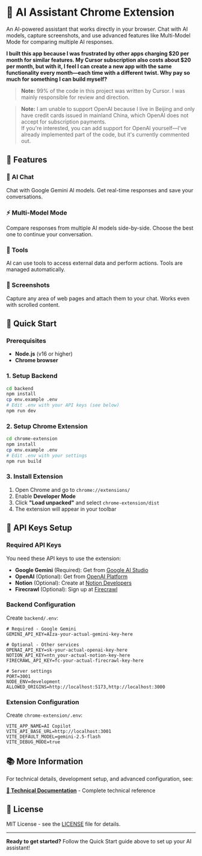 # 🚀 AI Assistant Chrome Extension

An AI-powered assistant that works directly in your browser. Chat with AI models, capture screenshots, and use advanced features like Multi-Model Mode for comparing multiple AI responses.

**I built this app because I was frustrated by other apps charging $20 per month for similar features. My Cursor subscription also costs about $20 per month, but with it, I feel I can create a new app with the same functionality every month—each time with a different twist. Why pay so much for something I can build myself?**

> **Note:** 99% of the code in this project was written by Cursor. I was mainly responsible for review and direction.


> **Note:** I am unable to support OpenAI because I live in Beijing and only have credit cards issued in mainland China, which OpenAI does not accept for subscription payments.  
> If you're interested, you can add support for OpenAI yourself—I've already implemented part of the code, but it's currently commented out.

## 🌟 Features

### 🤖 AI Chat
Chat with Google Gemini AI models. Get real-time responses and save your conversations.

### ⚡ Multi-Model Mode
Compare responses from multiple AI models side-by-side. Choose the best one to continue your conversation.

### 🔧 Tools
AI can use tools to access external data and perform actions. Tools are managed automatically.

### 📸 Screenshots
Capture any area of web pages and attach them to your chat. Works even with scrolled content.

## 🚀 Quick Start

### Prerequisites
- **Node.js** (v16 or higher)
- **Chrome browser**

### 1. Setup Backend

```bash
cd backend
npm install
cp env.example .env
# Edit .env with your API keys (see below)
npm run dev
```

### 2. Setup Chrome Extension

```bash
cd chrome-extension
npm install
cp env.example .env
# Edit .env with your settings
npm run build
```

### 3. Install Extension

1. Open Chrome and go to `chrome://extensions/`
2. Enable **Developer Mode**
3. Click **"Load unpacked"** and select `chrome-extension/dist`
4. The extension will appear in your toolbar

## 🔑 API Keys Setup

### Required API Keys

You need these API keys to use the extension:

- **Google Gemini** (Required): Get from [Google AI Studio](https://aistudio.google.com/app/apikey)
- **OpenAI** (Optional): Get from [OpenAI Platform](https://platform.openai.com/api-keys)
- **Notion** (Optional): Create at [Notion Developers](https://developers.notion.com/)
- **Firecrawl** (Optional): Sign up at [Firecrawl](https://firecrawl.dev/)

### Backend Configuration

Create `backend/.env`:

```env
# Required - Google Gemini
GEMINI_API_KEY=AIza-your-actual-gemini-key-here

# Optional - Other services
OPENAI_API_KEY=sk-your-actual-openai-key-here
NOTION_API_KEY=ntn_your-actual-notion-key-here
FIRECRAWL_API_KEY=fc-your-actual-firecrawl-key-here

# Server settings
PORT=3001
NODE_ENV=development
ALLOWED_ORIGINS=http://localhost:5173,http://localhost:3000
```

### Extension Configuration

Create `chrome-extension/.env`:

```env
VITE_APP_NAME=AI Copilot
VITE_API_BASE_URL=http://localhost:3001
VITE_DEFAULT_MODEL=gemini-2.5-flash
VITE_DEBUG_MODE=true
```

## 📚 More Information

For technical details, development setup, and advanced configuration, see:

**[📖 Technical Documentation](./docs/TECHNICAL.md)** - Complete technical reference

## 📄 License

MIT License - see the [LICENSE](./LICENSE) file for details.

---

**Ready to get started?** Follow the Quick Start guide above to set up your AI assistant!
